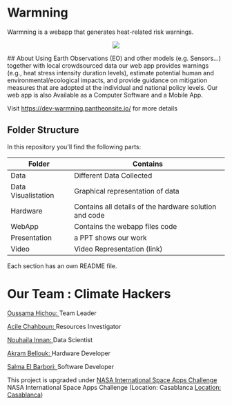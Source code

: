 # Warmning
Warmning is a webapp that generates heat-related risk warnings.
<p align="center">
  <img  src="https://user-images.githubusercontent.com/64653897/135748815-7aa61892-426c-4f36-b806-82e87c392577.png">
</p>
## About
Using Earth Observations (EO) and other models (e.g. Sensors...) together with local crowdsourced data our web app provides warnings (e.g., heat stress intensity duration levels), estimate potential human and environmental/ecological impacts, and provide guidance on mitigation measures that are adopted at the individual and national policy levels. 
Our web app is also Available as a Computer Software and a Mobile App. 

Visit https://dev-warmning.pantheonsite.io/ for more details


## Folder Structure
In this repository you'll find the following parts: 

| Folder        | Contains      | 
| ------------- |-------------|
| Data       | Different Data Collected |
| Data Visualistation     | Graphical representation of data     |
| Hardware | Contains all details of the hardware solution and code       |
| WebApp  |  Contains the webapp files code      |
| Presentation |   a PPT shows our work    |
| Video |  Video Representation (link)      |

Each section has an own README file.

# Our Team : Climate Hackers 

<a href="https://github.com/usmhic">Oussama Hichou: </a>Team Leader 

<a href="https://www.facebook.com/acile.sh">Acile Chahboun: </a>Resources Investigator

<a href="https://github.com/Innanov">Nouhaila Innan: </a>Data Scientist

<a href="">Akram Bellouk: </a>Hardware Developer 

<a href="https://www.linkedin.com/in/salma-el-barbori">Salma El Barbori: </a>Software Developer 

This project is upgraded under <a href="https://www.spaceappschallenge.org/">NASA International Space Apps Challenge</a> NASA International Space Apps Challenge (Location: Casablanca <a href="https://2021.spaceappschallenge.org/locations/casablanca/">Location: Casablanca</a>) 





